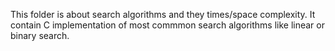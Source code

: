 This folder is about search algorithms and they times/space complexity. It contain C implementation of most commmon search algorithms like linear or binary search.
